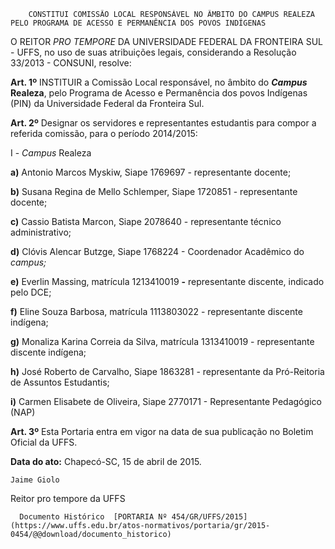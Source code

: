         CONSTITUI COMISSÃO LOCAL RESPONSÁVEL NO ÂMBITO DO CAMPUS REALEZA PELO PROGRAMA DE ACESSO E PERMANÊNCIA DOS POVOS INDÍGENAS  

O REITOR *PRO TEMPORE* DA UNIVERSIDADE FEDERAL DA FRONTEIRA SUL - UFFS, no uso de suas atribuições legais, considerando a Resolução 33/2013 - CONSUNI, resolve:

 **Art. 1º** INSTITUIR a Comissão Local responsável, no âmbito do ***Campus* Realeza**, pelo Programa de Acesso e Permanência dos povos Indígenas (PIN) da Universidade Federal da Fronteira Sul.

 **Art. 2º** Designar os servidores e representantes estudantis para compor a referida comissão, para o período 2014/2015:

 I - *Campus* Realeza

 **a)** Antonio Marcos Myskiw, Siape 1769697 - representante docente;

 **b)** Susana Regina de Mello Schlemper, Siape 1720851 - representante docente;

 **c)** Cassio Batista Marcon, Siape 2078640 - representante técnico administrativo;

 **d)** Clóvis Alencar Butzge, Siape 1768224 - Coordenador Acadêmico do *campus;*

 **e)** Everlin Massing, matrícula 1213410019 **-** representante discente, indicado pelo DCE;

 **f)** Eline Souza Barbosa, matrícula 1113803022 - representante discente indígena;

 **g)** Monaliza Karina Correia da Silva, matrícula 1313410019 - representante discente indígena;

 **h)** José Roberto de Carvalho, Siape 1863281 - representante da Pró-Reitoria de Assuntos Estudantis;

 **i)** Carmen Elisabete de Oliveira, Siape 2770171 - Representante Pedagógico (NAP)

 **Art. 3º** Esta Portaria entra em vigor na data de sua publicação no Boletim Oficial da UFFS.

  

   **Data do ato:** Chapecó-SC, 15 de abril de 2015.   
 

    Jaime Giolo   
 Reitor pro tempore da UFFS 

      Documento Histórico  [PORTARIA Nº 454/GR/UFFS/2015](https://www.uffs.edu.br/atos-normativos/portaria/gr/2015-0454/@@download/documento_historico)     
      